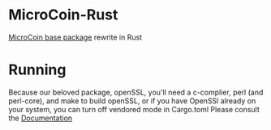 # MicroCoin-Rust

[MicroCoin base package](https://github.com/MicroCoinHU/MicroCoin) rewrite in Rust

# Running

Because our beloved package, openSSL, you'll need a c-complier, perl (and perl-core), and make to build openSSL, or if you have OpenSSl already on your system, you can turn off vendored mode in Cargo.toml Please consult the [Documentation](https://docs.rs/openssl/latest/openssl/)
